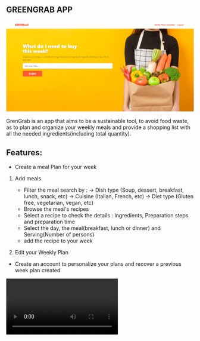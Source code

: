 ## GREENGRAB APP

<img src="./Gromeal_Thumbnail.PNG" alt="Alt text" title="GroMeal">

GrenGrab is an app that aims to be a sustainable tool, to avoid food waste, as to plan and organize your weekly meals and provide a shopping list with all the needed ingredients(including total quantity).

## Features:

- Create a meal Plan for your week
1. Add meals
     - Filter the meal search by : 
          -> Dish type (Soup, dessert, breakfast, lunch, snack, etc)
          -> Cuisine (Italian, French, etc)
          -> Diet type (Gluten free, vegetarian, vegan, etc)
     - Browse the meal's recipes
     - Select a recipe to check the details : Ingredients, Preparation steps and preparation time
     - Select the day, the meal(breakfast, lunch or dinner) and Serving(Number of persons)
     - add the recipe to your week

2. Edit your Weekly Plan
- Create an account to personalize your plans and recover a previous week plan created

<video src="./gromeal-1_video.mp4" alt="Alt text" title="VideoGroMeal">

## Setup

### Dependencies

- Go to project directory (cd GROMEAL). Run `npm install` in project directory. This will install server-related dependencies such as `express`.
- `cd client` and run `npm install`. This will install client dependencies (React).
- Specific dependencies :
     + Progress bar : `cd client` and run `npm install @mui/material @emotion/react @emotion/styled`
     + Saving PDF : `cd client` and run `npm install jspdf --save` 
     + Pop-up notifications : `cd client` and run `npm install --save react-toastify`, run 'yarn add react-toastify'

### Database Prep

- Access the MySQL interface in your terminal by running `mysql -u root -p`
- Create a new database called what you want (xxxxx): `create database gromeal`
- Add (or verify) a `.env` file to the project folder of this repository containing the MySQL authentication information for MySQL user. For example:

```bash
DB_HOST=localhost
DB_NAME=gromeal
DB_USER=root
DB_PASS=root
```

- Run `npm run migrate` in the project folder of this repository (GROMEAL), in a new terminal window. This will create 3 tables called 'users', 'plans' and 'recipes' in your database.

- Make sure you understand how each table is constructed. In your MySQL console, you can run `use gromeal;` and then `describe users;` or `describe plans;` or `describe recipes;` or `describe list;` to see the structure of the students table.

### Development

- Run `npm start` in project directory (my-express-app) to start the Express server on port 5000
- In another terminal, do `cd client` and run `npm start` to start the client in development mode with hot reloading in port 3000.
